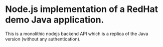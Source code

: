 # Node.js implementation of a RedHat demo Java application.
This is a monolithic nodejs backend API which is a replica of the Java version (without any authentication).


